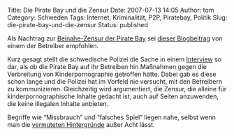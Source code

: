 Title: Die Pirate Bay und die Zensur
Date: 2007-07-13 14:05
Author: tom
Category: Schweden
Tags: Internet, Kriminalität, P2P, Piratebay, Politik
Slug: die-pirate-bay-und-die-zensur
Status: published

Als Nachtrag zur [Beinahe-Zensur der Pirate
Bay](http://www.fiket.de/2007/07/07/pirate-bay-auf-kinderpornoliste/)
sei [dieser
Blogbeitrag](http://blog.brokep.com/2007/07/13/pat-on-the-head/) von
einem der Betreiber empfohlen.

Kurz gesagt stellt die schwedische Polizei die Sache in einem
[Interview](http://www.idg.se/2.1085/1.114684) so dar, als ob die Pirate
Bay auf ihr Betreiben hin Maßnahmen gegen die Verbreitung von
Kinderpornographie getroffen hätte. Dabei gab es diese schon lange und
die Polizei hat im Vorfeld nie versucht, mit den Betreibern zu
kommunizieren. Gleichzeitig wird argumentiert, die Zensur, die alleine
für kinderpornographische Inhalte gedacht ist, auch auf Seiten
anzuwenden, die keine illegalen Inhalte anbieten.

Begriffe wie “Missbrauch” und “falsches Spiel” liegen nahe, selbst wenn
man die [vermuteten
Hintergründe](http://blog.brokep.com/2007/07/07/rather-do-it-then-do-it-good/)
außer Acht lässt.

